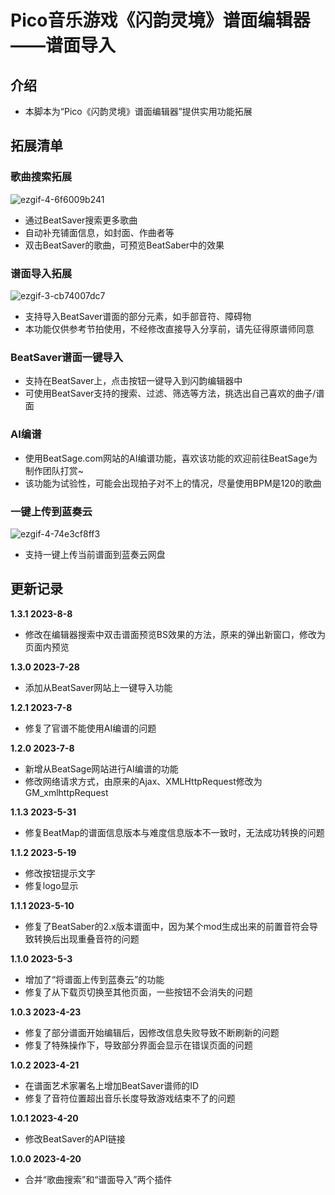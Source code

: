# Pico音乐游戏《闪韵灵境》谱面编辑器——谱面导入

## 介绍
 - 本脚本为“Pico《闪韵灵境》谱面编辑器”提供实用功能拓展

## 拓展清单
### 歌曲搜索拓展

![ezgif-4-6f6009b241](https://user-images.githubusercontent.com/51113234/222642553-81123dc7-3479-46f8-8a22-7665f8ad3653.gif)

 - 通过BeatSaver搜索更多歌曲
 - 自动补充铺面信息，如封面、作曲者等
 - 双击BeatSaver的歌曲，可预览BeatSaber中的效果

### 谱面导入拓展

![ezgif-3-cb74007dc7](https://user-images.githubusercontent.com/51113234/222880408-585a8142-3ff4-409c-b859-08ad155511ac.gif)

 - 支持导入BeatSaver谱面的部分元素，如手部音符、障碍物
 - 本功能仅供参考节拍使用，不经修改直接导入分享前，请先征得原谱师同意

### BeatSaver谱面一键导入
 - 支持在BeatSaver上，点击按钮一键导入到闪韵编辑器中
 - 可使用BeatSaver支持的搜索、过滤、筛选等方法，挑选出自己喜欢的曲子/谱面
 
### AI编谱

 - 使用BeatSage.com网站的AI编谱功能，喜欢该功能的欢迎前往BeatSage为制作团队打赏~
 - 该功能为试验性，可能会出现拍子对不上的情况，尽量使用BPM是120的歌曲

### 一键上传到蓝奏云

![ezgif-4-74e3cf8ff3](https://user-images.githubusercontent.com/51113234/235820327-034e0acc-2e66-4666-8ece-474246d8e629.gif)

 - 支持一键上传当前谱面到蓝奏云网盘

## 更新记录

**1.3.1 2023-8-8**
 - 修改在编辑器搜索中双击谱面预览BS效果的方法，原来的弹出新窗口，修改为页面内预览

**1.3.0 2023-7-28**
 - 添加从BeatSaver网站上一键导入功能

**1.2.1 2023-7-8**
 - 修复了官谱不能使用AI编谱的问题

**1.2.0 2023-7-8**
 - 新增从BeatSage网站进行AI编谱的功能
 - 修改网络请求方式，由原来的Ajax、XMLHttpRequest修改为GM_xmlhttpRequest

**1.1.3 2023-5-31**
 - 修复BeatMap的谱面信息版本与难度信息版本不一致时，无法成功转换的问题

**1.1.2 2023-5-19**
 - 修改按钮提示文字
 - 修复logo显示

**1.1.1 2023-5-10**
 - 修复了BeatSaber的2.x版本谱面中，因为某个mod生成出来的前置音符会导致转换后出现重叠音符的问题

**1.1.0 2023-5-3**
 - 增加了“将谱面上传到蓝奏云”的功能
 - 修复了从下载页切换至其他页面，一些按钮不会消失的问题

**1.0.3 2023-4-23**
 - 修复了部分谱面开始编辑后，因修改信息失败导致不断刷新的问题
 - 修复了特殊操作下，导致部分界面会显示在错误页面的问题

**1.0.2 2023-4-21**
 - 在谱面艺术家署名上增加BeatSaver谱师的ID
 - 修复了音符位置超出音乐长度导致游戏结束不了的问题

**1.0.1 2023-4-20**
 - 修改BeatSaver的API链接

**1.0.0 2023-4-20**
 - 合并“歌曲搜索”和“谱面导入”两个插件
